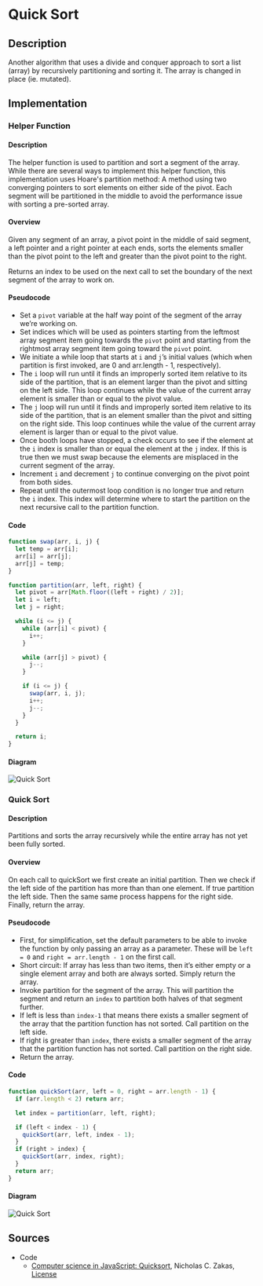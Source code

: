 # Quick Sort

## Description

Another algorithm that uses a divide and conquer approach to sort a list (array) by recursively partitioning and sorting it. The array is changed in place (ie. mutated).

## Implementation

### Helper Function

#### Description

The helper function is used to partition and sort a segment of the array. While there are several ways to implement this helper function, this implementation uses Hoare's partition method: A method using two converging pointers to sort elements on either side of the pivot. Each segment will be partitioned in the middle to avoid the performance issue with sorting a pre-sorted array.

#### Overview

Given any segment of an array, a pivot point in the middle of said segment, a left pointer and a right pointer at each ends, sorts the elements smaller than the pivot point to the left and greater than the pivot point to the right.

Returns an index to be used on the next call to set the boundary of the next segment of the array to work on.

#### Pseudocode

- Set a `pivot` variable at the half way point of the segment of the array we’re working on.
- Set indices which will be used as pointers starting from the leftmost array segment item going towards the `pivot` point and starting from the rightmost array segment item going toward the `pivot` point.
- We initiate a while loop that starts at `i` and `j`’s initial values (which when partition is first invoked, are 0 and arr.length - 1, respectively).
- The `i` loop will run until it finds an improperly sorted item relative to its side of the partition, that is an element larger than the pivot and sitting on the left side. This loop continues while the value of the current array element is smaller than or equal to the pivot value.
- The `j` loop will run until it finds and improperly sorted item relative to its side of the partition, that is an element smaller than the pivot and sitting on the right side. This loop continues while the value of the current array element is larger than or equal to the pivot value.
- Once booth loops have stopped, a check occurs to see if the element at the `i` index is smaller than or equal the element at the `j` index. If this is true then we must swap because the elements are misplaced in the current segment of the array.
- Increment `i` and decrement `j` to continue converging on the pivot point from both sides.
- Repeat until the outermost loop condition is no longer true and return the `i` index. This index will determine where to start the partition on the next recursive call to the partition function.

#### Code

```javascript
function swap(arr, i, j) {
  let temp = arr[i];
  arr[i] = arr[j];
  arr[j] = temp;
}

function partition(arr, left, right) {
  let pivot = arr[Math.floor((left + right) / 2)];
  let i = left;
  let j = right;

  while (i <= j) {
    while (arr[i] < pivot) {
      i++;
    }

    while (arr[j] > pivot) {
      j--;
    }

    if (i <= j) {
      swap(arr, i, j);
      i++;
      j--;
    }
  }

  return i;
}
```

#### Diagram

![Quick Sort](quicksort_1.jpg)

### Quick Sort

#### Description

Partitions and sorts the array recursively while the entire array has not yet been fully sorted.

#### Overview

On each call to quickSort we first create an initial partition. Then we check if the left side of the partition has more than than one element. If true partition the left side. Then the same same process happens for the right side. Finally, return the array.

#### Pseudocode

- First, for simplification, set the default parameters to be able to invoke the function by only passing an array as a parameter. These will be `left = 0` and `right = arr.length - 1` on the first call.
- Short circuit: If array has less than two items, then it’s either empty or a single element array and both are always sorted. Simply return the array.
- Invoke partition for the segment of the array. This will partition the segment and return an `index` to partition both halves of that segment further.
- If left is less than `index-1` that means there exists a smaller segment of the array that the partition function has not sorted. Call partition on the left side.
- If right is greater than `index`, there exists a smaller segment of the array that the partition function has not sorted. Call partition on the right side.
- Return the array.

#### Code

```javascript
function quickSort(arr, left = 0, right = arr.length - 1) {
  if (arr.length < 2) return arr;

  let index = partition(arr, left, right);

  if (left < index - 1) {
    quickSort(arr, left, index - 1);
  }
  if (right > index) {
    quickSort(arr, index, right);
  }
  return arr;
}
```

#### Diagram

![Quick Sort](quicksort_2.jpg)

## Sources

- Code
  - [Computer science in JavaScript: Quicksort](https://humanwhocodes.com/blog/2012/11/27/computer-science-in-javascript-quicksort/), Nicholas C. Zakas, [License](../../licenses/license-1.md)
